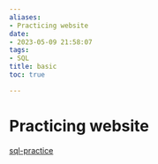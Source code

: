 ```yaml
---
aliases:
- Practicing website
date:
- 2023-05-09 21:58:07
tags:
- SQL
title: basic
toc: true

---
```


# Practicing website
[sql-practice](https://www.sql-practice.com/)

